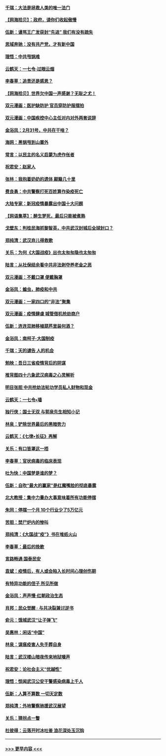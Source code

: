 #### [千瑞：大法是拯救人类的唯一法门](../pages/nsc993/n11927637.md?t=03100531) 
#### [【网海拾贝】：政府，请你们收起傲慢](../pages/nsc993/n11926932.md?t=03100531) 
#### [伍新：谩骂王广发获封“先进” 我们有没有疏失](../pages/nsc993/n11926101.md?t=03100531) 
#### [思域奔驰：没有共产党，才有新中国](../pages/nsc993/n11926058.md?t=03100531) 
#### [理悟：中共甩锅难](../pages/nsc993/n11925355.md?t=03100531) 
#### [云鹤天：一七令·过眼云烟](../pages/nsc993/n11925284.md?t=03100531) 
#### [李春草：追责还是感恩？](../pages/nsc993/n11925274.md?t=03100531) 
#### [【网海拾贝】世界欠中国一声感谢？无耻之尤！](../pages/nsc993/n11925239.md?t=03100531) 
#### [双元漫画：医护缺防护 官员穿防护服摆拍](../pages/nsc993/n11923899.md?t=03100531) 
#### [双元漫画：中国疾控中心主任对内对外两套说辞](../pages/nsc993/n11921994.md?t=03100531) 
#### [金浴凤：2月31号，中共在干啥？](../pages/nsc993/n11922706.md?t=03100531) 
#### [海网：黑锅甩到山寨外](../pages/nsc993/n11922688.md?t=03100531) 
#### [常言：以民主的名义启蒙为虎作伥者](../pages/nsc993/n11922217.md?t=03100531) 
#### [祝君安：赵家人](../pages/nsc993/n11922209.md?t=03100531) 
#### [张林：我抱着奶奶的遗体 颠簸几十里](../pages/nsc993/n11920945.md?t=03100531) 
#### [费良勇：中共警察打死百姓算作染疫死亡](../pages/nsc993/n11919264.md?t=03100531) 
#### [大陆专家：新冠疫情暴露出中国十大问题](../pages/nsc993/n11919187.md?t=03100531) 
#### [【网语集萃】：醉生梦死，最后只能被煮熟](../pages/nsc993/n11918994.md?t=03100531) 
#### [戈壁东：判桂民海抓黎智英，中共武汉封城后全球封口？](../pages/nsc993/n11917982.md?t=03100531) 
#### [郑纯清：武汉弃儿得救歌](../pages/nsc993/n11917881.md?t=03100531) 
#### [关乐：为何《大国战疫》出也太匆匆隐也太匆匆](../pages/nsc993/n11917792.md?t=03100531) 
#### [陆言：从社保结余看中共非法剥夺养老金之恶](../pages/nsc993/n11917084.md?t=03100531) 
#### [双元漫画：不戴口罩 便戴胸罩](../pages/nsc993/n11916447.md?t=03100531) 
#### [金浴凤：蝗虫，肺疫和中共](../pages/nsc993/n11916904.md?t=03100531) 
#### [双元漫画：一家四口的“非法”聚集](../pages/nsc993/n11916378.md?t=03100531) 
#### [双元漫画：疫情肆虐 城管借机抢劫商户](../pages/nsc993/n11916310.md?t=03100531) 
#### [伍新：连连双肺移植葫芦里装何酒？](../pages/nsc993/n11913667.md?t=03100531) 
#### [金浴凤：南柯子·大国制疫](../pages/nsc993/n11913657.md?t=03100531) 
#### [千瑞：天的谴告  人的机会](../pages/nsc993/n11913309.md?t=03100531) 
#### [勉映：吾日三省疫情背后的阴谋](../pages/nsc993/n11913079.md?t=03100531) 
#### [推背图四十六象武汉病毒之心灵解析](../pages/nsc993/n11911761.md?t=03100531) 
#### [明目张胆 中共抢劫法轮功学员私人财物和现金](../pages/nsc993/n11910262.md?t=03100531) 
#### [云鹤天：一七令▪墙](../pages/nsc993/n11910627.md?t=03100531) 
#### [独行侠：国士无双 与郭泉先生相知小记](../pages/nsc993/n11910613.md?t=03100531) 
#### [林泉：铲除世界最后的黑暗势力](../pages/nsc993/n11909320.md?t=03100531) 
#### [云鹤天：《七律▪长征》再解](../pages/nsc993/n11909327.md?t=03100531) 
#### [关乐：有口皆罩这一捂](../pages/nsc993/n11908393.md?t=03100531) 
#### [李春草：官状病毒的临床表现](../pages/nsc993/n11908339.md?t=03100531) 
#### [吐为快：中国梦是谁的梦？](../pages/nsc993/n11906564.md?t=03100531) 
#### [伍新：自吹“最大的赢家”是红魔嘴脸的彻底暴露](../pages/nsc993/n11906407.md?t=03100531) 
#### [北大教授：集中力量办大事意味着所有功能停摆](../pages/nsc993/n11904800.md?t=03100531) 
#### [朱同：停摆一个月 10个行业少了5万亿元](../pages/nsc993/n11904498.md?t=03100531) 
#### [苦胆：焚尸炉内的惨叫](../pages/nsc993/n11904479.md?t=03100531) 
#### [郑纯清：《大国战“疫”》书在堆纸火山](../pages/nsc993/n11904450.md?t=03100531) 
#### [李春草：最后的挽歌](../pages/nsc993/n11904441.md?t=03100531) 
#### [言路畅通 国泰民安](../pages/nsc993/n11904222.md?t=03100531) 
#### [袁斌：疫情后，有人或会陷入长时间心理创伤期](../pages/nsc993/n11901514.md?t=03100531) 
#### [有特异功能的侄子 所见所做](../pages/nsc993/n11901154.md?t=03100531) 
#### [金浴凤：声声慢‧红朝政治生态](../pages/nsc993/n11899553.md?t=03100531) 
#### [肖邦：民众觉醒 · 与共决裂兼讨逆书](../pages/nsc993/n11898435.md?t=03100531) 
#### [俞元：饿城武汉“让子弹飞”](../pages/nsc993/n11898344.md?t=03100531) 
#### [吴惠林：闲话“中国”](../pages/nsc993/n11898182.md?t=03100531) 
#### [林泉：谋瘟疫害人失手葬自身](../pages/nsc993/n11897892.md?t=03100531) 
#### [陆言：武汉楼山暗夜传来地狱嚎声](../pages/nsc993/n11897033.md?t=03100531) 
#### [祝君安：论社会主义“优越性”](../pages/nsc993/n11897005.md?t=03100531) 
#### [理悟：惊闻武汉公安干警感染病毒上千人](../pages/nsc993/n11896947.md?t=03100531) 
#### [伍新：人算不算数 一切天定数](../pages/nsc993/n11893372.md?t=03100531) 
#### [郑纯清：外地警察驰援武汉展望](../pages/nsc993/n11893115.md?t=03100531) 
#### [关乐：猜拐点一瞥](../pages/nsc993/n11893020.md?t=03100531) 
#### [杜彼得：云落开时冰吐鉴 浪花深处玉沉钩](../pages/nsc993/n11892107.md?t=03100531) 

----
#### [ >>> 更早内容 <<< ](../indexes/nsc993-earlier.md)
